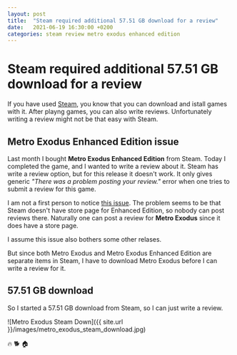 ```yaml
---
layout: post
title:  "Steam required additional 57.51 GB download for a review"
date:   2021-06-19 16:30:00 +0200
categories: steam review metro exodus enhanced edition
---
```

# Steam required additional 57.51 GB download for a review

If you have used [Steam](https://store.steampowered.com/), you know that you can download and istall games with it. After playng games, you can also write reviews. Unfortunately writing a review might not be that easy with Steam.

## Metro Exodus Enhanced Edition issue

Last month I bought **Metro Exodus Enhanced Edition** from Steam. Today I completed the game, and I wanted to write a review about it. Steam has write a review option, but for this release it doesn't work. It only gives generic _"There was a problem posting your review."_ error when one tries to submit a review for this game.

I am not a first person to notice [this issue](https://steamcommunity.com/app/1449560/discussions/0/3111405265466379444/). The problem seems to be that Steam doesn't have store page for Enhanced Edition, so nobody can post reviews there. Naturally one can post a review for **Metro Exodus** since it does have a store page.

I assume this issue also bothers some other relases.

But since both Metro Exodus and Metro Exodus Enhanced Edition are separate items in Steam, I have to download Metro Exodus before I can write a review for it.

## 57.51 GB download

So I started a 57.51 GB download from Steam, so I can just write a review. 

![Metro Exodus Steam Down]({{ site.url }}/images/metro_exodus_steam_download.jpg)  

🔥 🐕 🏠